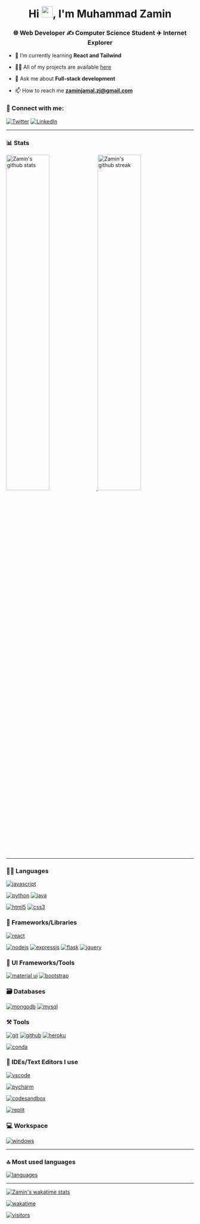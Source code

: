 <!--
**mz-pixel/mz-pixel** is a ✨ _special_ ✨ repository because its `README.md` (this file) appears on your GitHub profile.

Here are some ideas to get you started:

- 🔭 I’m currently working on ...
- 🌱 I’m currently learning ...
- 👯 I’m looking to collaborate on ...
- 🤔 I’m looking for help with ...
- 💬 Ask me about ...
- 📫 How to reach me: ...
- 😄 Pronouns: ...
- ⚡ Fun fact: ...
-->

<h1 align="center">Hi <a href="https://github.com/mz-pixel"><img src="https://raw.githubusercontent.com/MartinHeinz/MartinHeinz/master/wave.gif" width="30"></a>, I'm Muhammad Zamin</h1>
<h3 align="center">🌐 Web Developer ✍️ Computer Science Student ✈️ Internet Explorer</h3>

- 🌱 I’m currently learning **React and Tailwind**

- 👨‍💻 All of my projects are available [here](https://github.com/mz-pixel)

- 💬 Ask me about **Full-stack development**

- 📫 How to reach me **zaminjamal.zj@gmail.com**

### 🤝 Connect with me:

<!-- [![Portfolio](https://img.shields.io/badge/Portfolio-000000?style=for-the-badge&logo=Portfolio&logoColor=white)](https://github.com/mz-pixel) -->

[![Twitter](https://img.shields.io/badge/Twitter-1DA1F2?style=for-the-badge&logo=twitter&logoColor=white)](https://twitter.com/zaminjamal)
[![LinkedIn](https://img.shields.io/badge/LinkedIn-0077B5?style=for-the-badge&logo=linkedin&logoColor=white)](https://www.linkedin.com/in/muhammad-zamin-4b4998209/)

---

### 📊 Stats

<a href="https://github.com/mz-pixel">
<img src="https://github-readme-stats.vercel.app/api?username=mz-pixel&include_all_commits=true&show_icons=true&theme=github_dark&hide_border=true" alt="Zamin's github stats" width="48%" >
</a>

<a href="https://github.com/mz-pixel">
<img src="https://github-readme-streak-stats.herokuapp.com/?user=mz-pixel&theme=github_dark&hide_border=true" alt="Zamin's github streak" width="48%" >
</a>

---

### 🧑‍💻 Languages

[![javascript](https://img.shields.io/badge/JavaScript-323330?style=for-the-badge&logo=javascript&logoColor=F7DF1E)](https://github.com/mz-pixel)

<!-- [![TypeScript](https://img.shields.io/badge/TypeScript-007ACC?style=for-the-badge&logo=typescript&logoColor=white)](https://github.com/mz-pixel) -->

[![python](https://img.shields.io/badge/Python-FFD43B?style=for-the-badge&logo=python&logoColor=darkgreen)](https://github.com/mz-pixel)
[![java](https://img.shields.io/badge/Java-ED8B00?style=for-the-badge&logo=java&logoColor=white)](https://github.com/mz-pixel)

<!-- [![c++](https://img.shields.io/badge/C%2B%2B-00599C?style=for-the-badge&logo=c%2B%2B&logoColor=white)](https://github.com/mz-pixel) -->

[![html5](https://img.shields.io/badge/HTML5-E34F26?style=for-the-badge&logo=html5&logoColor=white)](https://github.com/mz-pixel)
[![css3](https://img.shields.io/badge/CSS3-1572B6?style=for-the-badge&logo=css3&logoColor=white)](https://github.com/mz-pixel)

<!-- [![plsql](https://img.shields.io/badge/PLSQL-F80000?style=for-the-badge&logo=oracle&logoColor=black)](https://github.com/mz-pixel)
[![sqlite](https://img.shields.io/badge/SQLite-07405E?style=for-the-badge&logo=sqlite&logoColor=white)](https://github.com/mz-pixel) -->

### 🧩 Frameworks/Libraries

[![react](https://img.shields.io/badge/React-20232A?style=for-the-badge&logo=react&logoColor=61DAFB)](https://github.com/mz-pixel)

<!-- [![nextjs](https://img.shields.io/badge/Next-black?style=for-the-badge&logo=next.js&logoColor=white)](https://github.com/mz-pixel) -->

[![nodejs](https://img.shields.io/badge/Node.js-339933?style=for-the-badge&logo=nodedotjs&logoColor=white)](https://github.com/mz-pixel)
[![expressjs](https://img.shields.io/badge/Express.js-000000?style=for-the-badge&logo=express&logoColor=white)](https://github.com/mz-pixel)
[![flask](https://img.shields.io/badge/Flask-000000?style=for-the-badge&logo=flask&logoColor=white)](https://github.com/mz-pixel)
[![jquery](https://img.shields.io/badge/jQuery-0769AD?style=for-the-badge&logo=jquery&logoColor=white)](https://github.com/mz-pixel)

### 💅 UI Frameworks/Tools

<!-- [![sass](https://img.shields.io/badge/Sass-CC6699?style=for-the-badge&logo=sass&logoColor=white)](https://github.com/mz-pixel)
[![Chakra](https://img.shields.io/badge/chakra-%234ED1C5.svg?style=for-the-badge&logo=chakraui&logoColor=white)](https://github.com/mz-pixel) -->
<!-- [![Next UI](https://img.shields.io/badge/NextUI-black?style=for-the-badge&logo=next.js&logoColor=white)](https://github.com/mz-pixel) -->

[![material ui](https://img.shields.io/badge/Material%20UI-007FFF?style=for-the-badge&logo=mui&logoColor=white)](https://github.com/mz-pixel)
[![bootstrap](https://img.shields.io/badge/Bootstrap-563D7C?style=for-the-badge&logo=bootstrap&logoColor=white)](https://github.com/mz-pixel)

### 🗃️ Databases

[![mongodb](https://img.shields.io/badge/MongoDB-4EA94B?style=for-the-badge&logo=mongodb&logoColor=white)](https://github.com/mz-pixel)
[![mysql](https://img.shields.io/badge/MySQL-005C84?style=for-the-badge&logo=mysql&logoColor=white)](https://github.com/mz-pixel)

### ⚒️ Tools

[![git](https://img.shields.io/badge/GIT-E44C30?style=for-the-badge&logo=git&logoColor=white)](https://github.com/mz-pixel)
[![github](https://img.shields.io/badge/GitHub-100000?style=for-the-badge&logo=github&logoColor=white)](https://github.com/mz-pixel)
[![heroku](https://img.shields.io/badge/Heroku-430098?style=for-the-badge&logo=heroku&logoColor=white)](https://github.com/mz-pixel)

<!-- [![firebase](https://img.shields.io/badge/firebase-ffca28?style=for-the-badge&logo=firebase&logoColor=black)](https://github.com/mz-pixel)
[![netlify](https://img.shields.io/badge/Netlify-00C7B7?style=for-the-badge&logo=netlify&logoColor=white)](https://github.com/mz-pixel)
[![Vercel](https://img.shields.io/badge/vercel-%23000000.svg?style=for-the-badge&logo=vercel&logoColor=white)](https://github.com/mz-pixel) -->

<!-- [![postman](https://img.shields.io/badge/Postman-FF6C37?style=for-the-badge&logo=Postman&logoColor=white)](https://github.com/mz-pixel)
[![docker](https://img.shields.io/badge/Docker-2CA5E0?style=for-the-badge&logo=docker&logoColor=white)](https://github.com/mz-pixel)
[![twilio](https://img.shields.io/badge/Twilio-F22F46?style=for-the-badge&logo=Twilio&logoColor=white)](https://github.com/mz-pixel)
[![Yarn](https://img.shields.io/badge/yarn-%232C8EBB.svg?style=for-the-badge&logo=yarn&logoColor=white)](https://github.com/mz-pixel)
[![pypi](https://img.shields.io/badge/pypi-3775A9?style=for-the-badge&logo=pypi&logoColor=white)](https://github.com/mz-pixel) -->

[![conda](https://img.shields.io/badge/conda-342B029.svg?&style=for-the-badge&logo=anaconda&logoColor=white)](https://github.com/mz-pixel)

<!-- [![gitkraken](https://img.shields.io/badge/GitKraken-179287?style=for-the-badge&logo=GitKraken&logoColor=white)](https://github.com/mz-pixel) -->

### 🧠 IDEs/Text Editors I use

[![vscode](https://img.shields.io/badge/Visual_Studio_Code-0078D4?style=for-the-badge&logo=visual%20studio%20code&logoColor=white)](https://github.com/mz-pixel)

<!-- [![webstorm](https://img.shields.io/badge/WebStorm-000000?style=for-the-badge&logo=WebStorm&logoColor=white)](https://github.com/mz-pixel) -->

[![pycharm](https://img.shields.io/badge/PyCharm-000000.svg?&style=for-the-badge&logo=PyCharm&logoColor=white)](https://github.com/mz-pixel)

<!-- [![intellijidea](https://img.shields.io/badge/IntelliJIDEA-000000.svg?style=for-the-badge&logo=intellij-idea&logoColor=white)](https://github.com/mz-pixel) -->

[![codesandbox](https://img.shields.io/badge/Codesandbox-000000?style=for-the-badge&logo=CodeSandbox&logoColor=white)](https://github.com/mz-pixel)

<!-- [![notepad++](https://img.shields.io/badge/Notepad++-90E59A.svg?style=for-the-badge&logo=notepad%2B%2B&logoColor=black)](https://github.com/mz-pixel) -->

[![replit](https://img.shields.io/badge/replit-667881?style=for-the-badge&logo=replit&logoColor=white)](https://github.com/mz-pixel)

### 💻 Workspace

<!-- [![Linux](https://img.shields.io/badge/Pop!_OS-48B9C7?style=for-the-badge&logo=Pop!_OS&logoColor=white)](https://github.com/mz-pixel) -->

[![windows](https://img.shields.io/badge/Windows-0078D6?style=for-the-badge&logo=windows&logoColor=white)](https://github.com/mz-pixel)

---

### 🔝 Most used languages

<a href="https://github.com/mz-pixel">
<img alt="languages" src="https://github-readme-stats.vercel.app/api/top-langs/?username=mz-pixel&theme=github_dark&hide_border=true&hide=Jupyter%20Notebook,css,html,scss&layout=compact" />
</a>

---

<!--
<details>
  <summary>🧑‍🔬 This week I did</summary>
   -->

[![Zamin's wakatime stats](https://github-readme-stats.vercel.app/api/wakatime?username=muhammadz&theme=github_dark&hide_border=true)](https://wakatime.com/@muhammadz)

[![wakatime](https://wakatime.com/badge/user/4fe45412-9b3f-4eb4-a110-5a13d4b3f371.svg)](https://wakatime.com/@4fe45412-9b3f-4eb4-a110-5a13d4b3f371&v=2)

<!-- </details> -->

[![visitors](https://visitor-badge.laobi.icu/badge?page_id=mz-pixel.mz-pixel)](https://github.com/mz-pixel)
